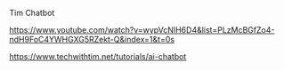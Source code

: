 Tim Chatbot

https://www.youtube.com/watch?v=wypVcNIH6D4&list=PLzMcBGfZo4-ndH9FoC4YWHGXG5RZekt-Q&index=1&t=0s

https://www.techwithtim.net/tutorials/ai-chatbot
